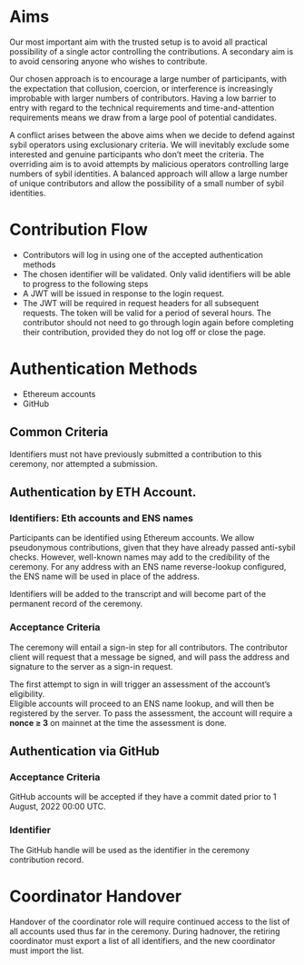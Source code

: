 # Aims

Our most important aim with the trusted setup is to avoid all practical possibility of a single actor controlling the contributions. A secondary aim is to avoid censoring anyone who wishes to contribute. 

Our chosen approach is to encourage a large number of participants, with the expectation 
that collusion, coercion, or interference is increasingly improbable with larger numbers of contributors. 
Having a low barrier to entry with regard to the technical requirements and time-and-attention requirements means we draw from a large pool of potential candidates.

A conflict arises between the above aims when we decide to defend against sybil operators using exclusionary criteria. 
We will inevitably exclude some interested and genuine participants who don’t meet the criteria. The overriding aim is 
to avoid attempts by malicious operators controlling large numbers of sybil identities. A balanced approach will allow 
a large number of unique contributors and allow the possibility of a small number of sybil identities. 

# Contribution Flow

* Contributors will log in using one of the accepted authentication methods
* The chosen identifier will be validated. Only valid identifiers will be able to progress to the following steps
* A JWT will be issued in response to the login request. 
* The JWT will be required in request headers for all subsequent requests. The token will be valid for a period of several hours. The contributor should not need to go through login again before
completing their contribution, provided they do not log off or close the page.

# Authentication Methods

* Ethereum accounts 
* GitHub 

## Common Criteria

Identifiers must not have previously submitted a contribution to this ceremony, nor attempted a submission. 

## Authentication by ETH Account.
### Identifiers: Eth accounts and ENS names

Participants can be identified using Ethereum accounts. We allow pseudonymous contributions, given that they have already passed anti-sybil checks.
However, well-known names may add to the credibility of the ceremony. For any address with an ENS name reverse-lookup configured, the ENS name will be used in place of the address. 

Identifiers will be added to the transcript and will become part of the permanent record of the ceremony. 

### Acceptance Criteria

The ceremony will entail a sign-in step for all contributors. The contributor client will request that a message be signed, and will pass the address and signature to the server as a sign-in request.

The first attempt to sign in will trigger an assessment of the account’s eligibility.  
Eligible accounts will proceed to an ENS name lookup, and will then be registered by the server.
To pass the assessment, the account will require a **nonce ≥ 3** on mainnet at the time the assessment is done.

## Authentication via GitHub

### Acceptance Criteria

GitHub accounts will be accepted if they have a commit dated prior to 1 August, 2022 00:00 UTC.

### Identifier
The GitHub handle will be used as the identifier in the ceremony contribution record. 


# Coordinator Handover

Handover of the coordinator role will require continued access to the list of all accounts used thus far in the ceremony.
During hadnover, the retiring coordinator must export a list of all identifiers, and the new coordinator must import the list.



